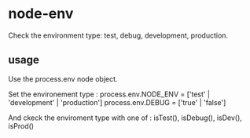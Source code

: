 # node-env
Check the environment type: test, debug, development, production. 

## usage 
Use the process.env node object.

Set the environement type :
process.env.NODE_ENV = ['test' | 'development' | 'production']
process.env.DEBUG = ['true' | 'false']

And ckeck the enviroment type with one of :
isTest(), isDebug(), isDev(), isProd()
